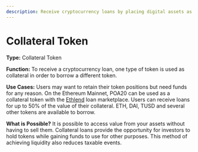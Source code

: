 ```yaml
---
description: Receive cryptocurrency loans by placing digital assets as collateral
---
```


# Collateral Token

**Type:** Collateral Token

**Function:** To receive a cryptocurrency loan, one type of token is used as collateral in order to borrow a different token.

**Use Cases:** Users may want to retain their token positions but need funds for any reason. On the Ethereum Mainnet,  POA20 can be used as a collateral token with the [Ethlend](https://ethlend.io) loan marketplace. Users can receive loans for up to 50% of the value of their collateral. ETH, DAI, TUSD and several other tokens are available to borrow. &#x20;

**What is Possible?** It is possible to access value from your assets without having to sell them. Collateral loans provide the opportunity for investors to hold tokens while gaining funds to use for other purposes. This method of achieving liquidity also reduces taxable events.
